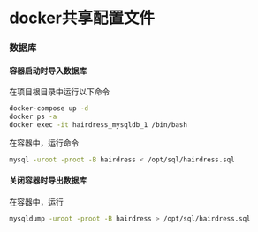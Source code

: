 # docker共享配置文件

### 数据库
#### 容器启动时导入数据库
在项目根目录中运行以下命令
```bash
docker-compose up -d
docker ps -a
docker exec -it hairdress_mysqldb_1 /bin/bash
```

在容器中，运行命令
```bash
mysql -uroot -proot -B hairdress < /opt/sql/hairdress.sql
```

#### 关闭容器时导出数据库
在容器中，运行
```bash
mysqldump -uroot -proot -B hairdress > /opt/sql/hairdress.sql
``` 